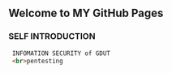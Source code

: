 ## Welcome to MY GitHub Pages

### SELF INTRODUCTION
```markdown
 INFOMATION SECURITY of GDUT
 <br>pentesting 
```
